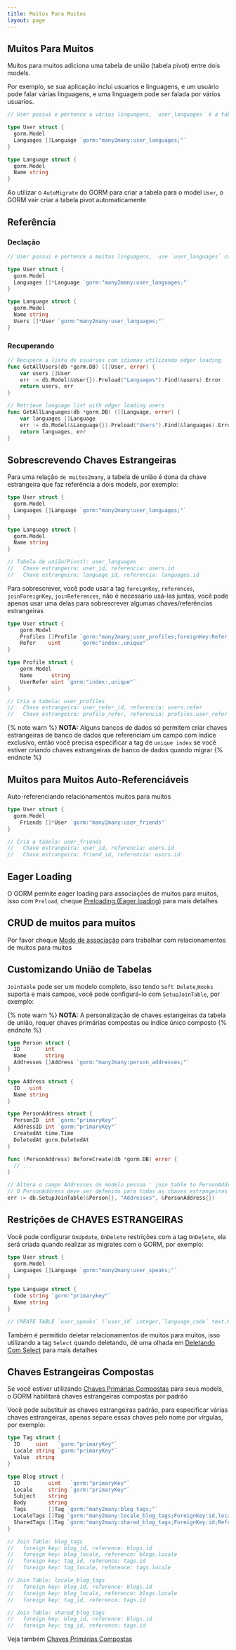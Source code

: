 ```yaml
---
title: Muitos Para Muitos
layout: page
---
```


## Muitos Para Muitos

Muitos para muitos adiciona uma tabela de união (tabela pivot) entre dois models.

Por exemplo, se sua aplicação inclui usuarios e linguagens, e um usuário pode falar várias linguagens, e uma linguagem pode ser falada por vários usuarios.

```go
// User possui e pertence a várias linguagens, `user_languages` é a tabela de união (tabela pivot)

type User struct {
  gorm.Model
  Languages []Language `gorm:"many2many:user_languages;"`
}

type Language struct {
  gorm.Model
  Name string
}
```

Ao utilizar o `AutoMigrate` do GORM para criar a tabela para o model `User`, o GORM vair criar a tabela pivot automaticamente

## Referência

### Declação
```go
// User possui e pertence a muitas linguagens,  use `user_languages` como tabela de união (tabela pivot)

type User struct {
  gorm.Model
  Languages []*Language `gorm:"many2many:user_languages;"`
}

type Language struct {
  gorm.Model
  Name string
  Users []*User `gorm:"many2many:user_languages;"`
}
```

### Recuperando
```go
// Recupera a lista de usuários com idiomas utilizando edger loading
func GetAllUsers(db *gorm.DB) ([]User, error) {
    var users []User
    err := db.Model(&User{}).Preload("Languages").Find(&users).Error
    return users, err
}

// Retrieve language list with edger loading users
func GetAllLanguages(db *gorm.DB) ([]Language, error) {
    var languages []Language
    err := db.Model(&Language{}).Preload("Users").Find(&languages).Error
    return languages, err
}
```

## Sobrescrevendo Chaves Estrangeiras

Para uma relação `de muitos2many`, a tabela de união é dona da chave estrangeira que faz referência a dois models, por exemplo:

```go
type User struct {
  gorm.Model
  Languages []Language `gorm:"many2many:user_languages;"`
}

type Language struct {
  gorm.Model
  Name string
}

// Tabela de união(Pivot): user_languages
//   Chave estrangeira: user_id, referencia: users.id
//   Chave estrangeira: language_id, referencia: languages.id
```

Para sobrescrever, você pode usar a tag `foreignKey`, `references`, `joinForeignKey`, `joinReferences`, não é necessário usá-las juntas, você pode apenas usar uma delas para sobrescrever algumas chaves/referências estrangeiras

```go
type User struct {
    gorm.Model
    Profiles []Profile `gorm:"many2many:user_profiles;foreignKey:Refer;joinForeignKey:UserReferID;References:UserRefer;joinReferences:ProfileRefer"`
    Refer    uint      `gorm:"index:,unique"`
}

type Profile struct {
    gorm.Model
    Name      string
    UserRefer uint `gorm:"index:,unique"`
}

// Cria a tabela: user_profiles
//   Chave estrangeira: user_refer_id, referencia: users.refer
//   Chave estrangeira: profile_refer, referencia: profiles.user_refer
```

{% note warn %}
**NOTA:** Alguns bancos de dados só permitem criar chaves estrangeiras de banco de dados que referenciam um campo com índice exclusivo, então você precisa especificar a tag de `unique index` se você estiver criando chaves estrangeiras de banco de dados quando migrar
{% endnote %}

## Muitos para Muitos Auto-Referenciáveis

Auto-referenciando relacionamentos muitos para muitos

```go
type User struct {
  gorm.Model
    Friends []*User `gorm:"many2many:user_friends"`
}

// Cria a tabela: user_friends
//   Chave estrangeira: user_id, referencia: users.id
//   Chave estrangeira: friend_id, referencia: users.id
```

## Eager Loading

O GORM permite eager loading para associações de muitos para muitos, isso com `Preload`, cheque [Preloading (Eager loading)](preload.html) para mais detalhes

## CRUD de muitos para muitos

Por favor cheque [Modo de associação](associations.html#Association-Mode) para trabalhar com relacionamentos de muitos para muitos

## Customizando União de Tabelas

`JoinTable` pode ser um modelo completo, isso tendo `Soft Delete`,`Hooks` suporta e mais campos, você pode configurá-lo com `SetupJoinTable`, por exemplo:

{% note warn %}
**NOTA:** A personalização de chaves estangeiras da tabela de união, requer chaves primárias compostas ou índice único composto
{% endnote %}

```go
type Person struct {
  ID        int
  Name      string
  Addresses []Address `gorm:"many2many:person_addresses;"`
}

type Address struct {
  ID   uint
  Name string
}

type PersonAddress struct {
  PersonID  int `gorm:"primaryKey"`
  AddressID int `gorm:"primaryKey"`
  CreatedAt time.Time
  DeletedAt gorm.DeletedAt
}

func (PersonAddress) BeforeCreate(db *gorm.DB) error {
  // ...
}

// Altera o campo Addresses do modelo pessoa ' join table to PersonAddress
// O PersonAddress deve ser defenido para todas as chaves estrangeiras requeridas ou lançará um erro
err := db.SetupJoinTable(&Person{}, "Addresses", &PersonAddress{})
```

## Restrições de CHAVES ESTRANGEIRAS

Você pode configurar `OnUpdate`, `OnDelete` restrições com a tag `OnDelete`, ela será criada quando realizar as migrates com o GORM, por exemplo:

```go
type User struct {
  gorm.Model
  Languages []Language `gorm:"many2many:user_speaks;"`
}

type Language struct {
  Code string `gorm:"primarykey"`
  Name string
}

// CREATE TABLE `user_speaks` (`user_id` integer,`language_code` text,PRIMARY KEY (`user_id`,`language_code`),CONSTRAINT `fk_user_speaks_user` FOREIGN KEY (`user_id`) REFERENCES `users`(`id`) ON DELETE SET NULL ON UPDATE CASCADE,CONSTRAINT `fk_user_speaks_language` FOREIGN KEY (`language_code`) REFERENCES `languages`(`code`) ON DELETE SET NULL ON UPDATE CASCADE);
```

Também é permitido deletar relacionamentos de muitos para muitos, isso utilizando a tag `Select` quando deletando, dê uma olhada em [Deletando Com Select](associations.html#delete_with_select) para mais detalhes

## Chaves Estrangeiras Compostas

Se você estiver utilizando [Chaves Primárias Compostas](composite_primary_key.html) para seus models, o GORM habilitará chaves estrangeiras compostas por padrão

Você pode substituir as chaves estrangeiras padrão, para especificar várias chaves estrangeiras, apenas separe essas chaves pelo nome por vírgulas, por exemplo:

```go
type Tag struct {
  ID     uint   `gorm:"primaryKey"`
  Locale string `gorm:"primaryKey"`
  Value  string
}

type Blog struct {
  ID         uint   `gorm:"primaryKey"`
  Locale     string `gorm:"primaryKey"`
  Subject    string
  Body       string
  Tags       []Tag `gorm:"many2many:blog_tags;"`
  LocaleTags []Tag `gorm:"many2many:locale_blog_tags;ForeignKey:id,locale;References:id"`
  SharedTags []Tag `gorm:"many2many:shared_blog_tags;ForeignKey:id;References:id"`
}

// Join Table: blog_tags
//   foreign key: blog_id, reference: blogs.id
//   foreign key: blog_locale, reference: blogs.locale
//   foreign key: tag_id, reference: tags.id
//   foreign key: tag_locale, reference: tags.locale

// Join Table: locale_blog_tags
//   foreign key: blog_id, reference: blogs.id
//   foreign key: blog_locale, reference: blogs.locale
//   foreign key: tag_id, reference: tags.id

// Join Table: shared_blog_tags
//   foreign key: blog_id, reference: blogs.id
//   foreign key: tag_id, reference: tags.id
```

Veja também [Chaves Primárias Compostas](composite_primary_key.html)
